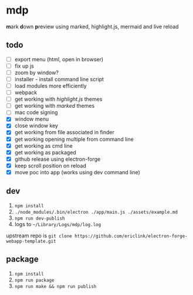 # mdp
**m**ark **d**own **p**review using marked, highlight.js, mermaid and live reload

## todo
- [ ] export menu (html, open in browser)
- [ ] fix up js
- [ ] zoom by window?
- [ ] installer - install command line script
- [ ] load modules more efficiently
- [ ] webpack
- [ ] get working with *highlight.js* themes
- [ ] get working with *marked* themes
- [ ] mac code signing
- [x] window menu
- [x] close window key
- [x] get working from file associated in finder
- [x] get working opening multiple from command line
- [x] get working as cmd line
- [x] get working as packaged
- [x] github release using electron-forge
- [x] keep scroll position on reload
- [x] move poc into app (works using dev command line)

## dev
1. `npm install`
1. `./node_modules/.bin/electron ./app/main.js ./assets/example.md`
1. `npm run dev-publish`
1. logs to `~/Library/Logs/mdp/log.log`

upstream repo is `git clone https://github.com/ericlink/electron-forge-webapp-template.git`

## package
1. `npm install`
1. `npm run package`
1. `npm run make && npm run publish`

